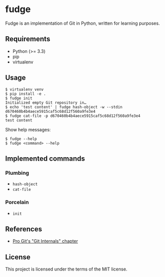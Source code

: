 # fudge

Fudge is an implementation of Git in Python, written for learning purposes.

## Requirements

- Python (>= 3.3)
- pip
- virtualenv

## Usage

```
$ virtualenv venv
$ pip install -e .
$ fudge init
Initialized empty Git repository in…
$ echo 'test content' | fudge hash-object -w --stdin
d670460b4b4aece5915caf5c68d12f560a9fe3e4
$ fudge cat-file -p d670460b4b4aece5915caf5c68d12f560a9fe3e4
test content
```

Show help messages:
```
$ fudge --help
$ fudge <command> --help
```

## Implemented commands
### Plumbing

- `hash-object`
- `cat-file`

### Porcelain

- `init`

## References

- [Pro Git's "Git Internals" chapter](https://git-scm.com/book/en/v2/Git-Internals-Plumbing-and-Porcelain)

## License

This project is licensed under the terms of the MIT license.

